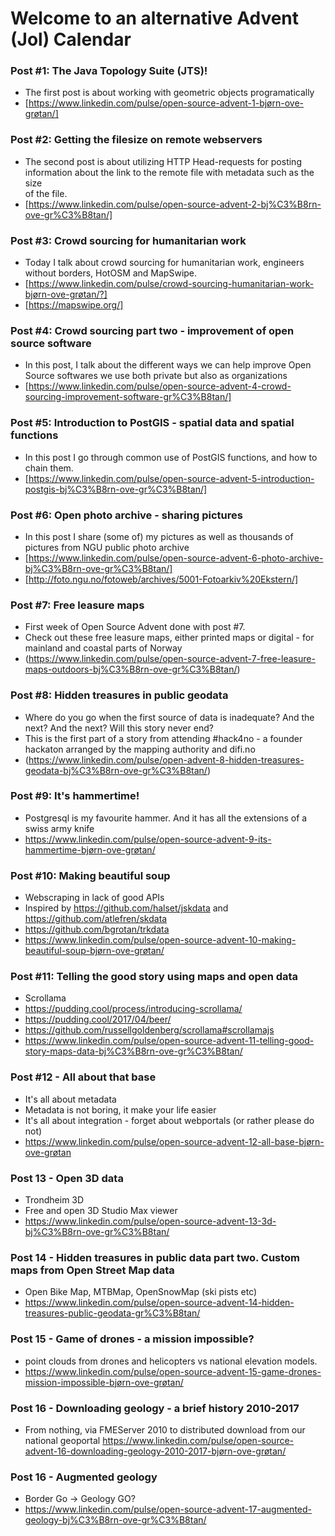 # Welcome to an alternative Advent (Jol) Calendar

### Post #1: The Java Topology Suite (JTS)!
* The first post is about working with geometric objects programatically
* [https://www.linkedin.com/pulse/open-source-advent-1-bjørn-ove-grøtan/]

### Post #2: Getting the filesize on remote webservers 
* The second post is about utilizing HTTP Head-requests for posting
  information about the link to the remote file with metadata such as the size  
  of the file.  
* [https://www.linkedin.com/pulse/open-source-advent-2-bj%C3%B8rn-ove-gr%C3%B8tan/]
 
### Post #3: Crowd sourcing for humanitarian work
* Today I talk about crowd sourcing for humanitarian work, engineers without borders, HotOSM and MapSwipe.
* [https://www.linkedin.com/pulse/crowd-sourcing-humanitarian-work-bjørn-ove-grøtan/?]
* [https://mapswipe.org/]

### Post #4: Crowd sourcing part two - improvement of open source software
* In this post, I talk about the different ways we can help improve Open Source softwares we use both private but also as organizations
* [https://www.linkedin.com/pulse/open-source-advent-4-crowd-sourcing-improvement-software-gr%C3%B8tan/]

### Post #5: Introduction to PostGIS - spatial data and spatial functions
* In this post I go through common use of PostGIS functions, and how to chain them.
* [https://www.linkedin.com/pulse/open-source-advent-5-introduction-postgis-bj%C3%B8rn-ove-gr%C3%B8tan/]

### Post #6: Open photo archive - sharing pictures
* In this post I share (some of) my pictures as well as thousands of pictures from NGU public photo archive
* [https://www.linkedin.com/pulse/open-source-advent-6-photo-archive-bj%C3%B8rn-ove-gr%C3%B8tan/]
* [http://foto.ngu.no/fotoweb/archives/5001-Fotoarkiv%20Ekstern/]

### Post #7: Free leasure maps
* First week of Open Source Advent done with post #7. 
* Check out these free leasure maps, either printed maps or digital - for mainland and coastal parts of Norway
* (https://www.linkedin.com/pulse/open-source-advent-7-free-leasure-maps-outdoors-bj%C3%B8rn-ove-gr%C3%B8tan/)

### Post #8: Hidden treasures in public geodata
* Where do you go when the first source of data is inadequate? And the next? And the next? Will this story never end?
* This is the first part of a story from attending #hack4no - a founder hackaton arranged by the mapping authority and difi.no
* (https://www.linkedin.com/pulse/open-advent-8-hidden-treasures-geodata-bj%C3%B8rn-ove-gr%C3%B8tan/)

### Post #9: It's hammertime!
* Postgresql is my favourite hammer. And it has all the extensions of a swiss army knife
* https://www.linkedin.com/pulse/open-source-advent-9-its-hammertime-bjørn-ove-grøtan/

### Post #10: Making beautiful soup
* Webscraping in lack of good APIs 
* Inspired by https://github.com/halset/jskdata and https://github.com/atlefren/skdata
* https://github.com/bgrotan/trkdata
* https://www.linkedin.com/pulse/open-source-advent-10-making-beautiful-soup-bjørn-ove-grøtan/

### Post #11: Telling the good story using maps and open data
* Scrollama
* https://pudding.cool/process/introducing-scrollama/
* https://pudding.cool/2017/04/beer/
* https://github.com/russellgoldenberg/scrollama#scrollamajs
* https://www.linkedin.com/pulse/open-source-advent-11-telling-good-story-maps-data-bj%C3%B8rn-ove-gr%C3%B8tan/

### Post #12 - All about that base
* It's all about metadata
* Metadata is not boring, it make your life easier
* It's all about integration - forget about webportals (or rather please do not)
* https://www.linkedin.com/pulse/open-source-advent-12-all-base-bjørn-ove-grøtan

### Post 13 - Open 3D data
* Trondheim 3D
* Free and open 3D Studio Max viewer
* https://www.linkedin.com/pulse/open-source-advent-13-3d-bj%C3%B8rn-ove-gr%C3%B8tan/

### Post 14 - Hidden treasures in public data part two. Custom maps from Open Street Map data
* Open Bike Map, MTBMap, OpenSnowMap (ski pists etc)
* https://www.linkedin.com/pulse/open-source-advent-14-hidden-treasures-public-geodata-gr%C3%B8tan/

### Post 15 - Game of drones - a mission impossible?  
* point clouds from drones and helicopters vs national elevation models.
* https://www.linkedin.com/pulse/open-source-advent-15-game-drones-mission-impossible-bjørn-ove-grøtan/

### Post 16 - Downloading geology - a brief history 2010-2017
* From nothing, via FMEServer 2010 to distributed download from our national geoportal
https://www.linkedin.com/pulse/open-source-advent-16-downloading-geology-2010-2017-bjørn-ove-grøtan/

### Post 16 - Augmented geology
* Border Go -> Geology GO?
* https://www.linkedin.com/pulse/open-source-advent-17-augmented-geology-bj%C3%B8rn-ove-gr%C3%B8tan/
